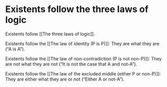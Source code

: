 # Existents follow the three laws of logic

Existents follow [[The three laws of logic]].

Existents follow the [[The law of identity (P is P)]]: They are what they are (“A is A”).

Existents follow the [[The law of non-contradiction (P is not non-P)]]: They are not what they are not (“It is not the case that A and not-A”).

Existents follow the [[The law of the excluded middle (either P or non-P)]]: They are either what they are or not (“Either A or not-A”).


